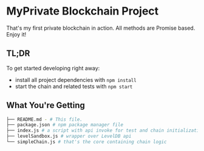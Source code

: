 # MyPrivate Blockchain Project
That's my first private blockchain in action. All methods are Promise based. Enjoy it!


## TL;DR
To get started developing right away:

* install all project dependencies with `npm install`
* start the chain and related tests with `npm start`

## What You're Getting
```bash
├── README.md - # This file.
├── package.json # npm package manager file
├── index.js # a script with api invoke for test and chain initialization
├── levelSandbox.js # wrapper over LevelDB api
└── simpleChain.js # that's the core containing chain logic

```